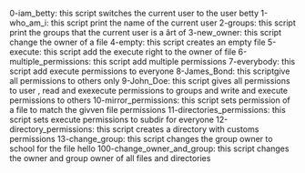 0-iam_betty: this script switches the current user to the user betty
1-who_am_i: this script print the name of the current user
2-groups: this script print the groups that the current user is a ârt of
3-new_owner: this script change the owner of a file
4-empty: this script creates an empty file
5-execute: this script add the execute right to the owner of file
6-multiple_permissions: this script add multiple permissions
7-everybody: this script add execute permissions to everyone
8-James_Bond: this scriptgive all permissions to others only
9-John_Doe: this script gives all permissions to user , read and exexecute permissions to groups and write and execute permissions to others
10-mirror_permissions: this script sets permission of a file to match the givven file permissions
11-directories_permissions: this script sets execute permissions to subdir for everyone
12-directory_permissions: this script creates a directory with customs permissions
13-change_group: this script changes the group owner to school for the file hello
100-change_owner_and_group: this script changes the owner and group owner of all files and directories
